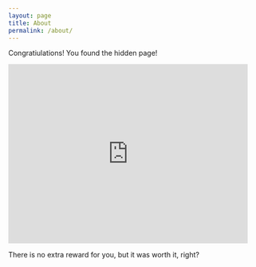 ```yaml
---
layout: page
title: About
permalink: /about/
---
```


Congratiulations! You found the hidden page!

<iframe src="https://giphy.com/embed/l378kNMpVWNmilDLa" width="480" height="360" frameBorder="0" class="giphy-embed" allowFullScreen></iframe>

There is no extra reward for you, but it was worth it, right?
